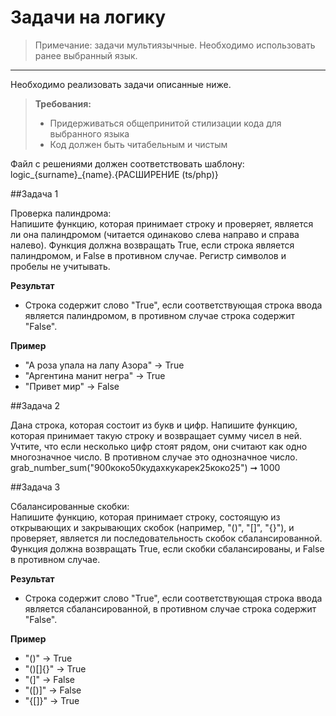 # Задачи на логику
> Примечание: задачи мультиязычные. Необходимо использовать ранее выбранный язык.

---
Необходимо реализовать задачи описанные ниже.

> **Требования:**
> - Придерживаться общепринитой стилизации кода для выбранного языка
> - Код должен быть читабельным и чистым

Файл с решениями должен соответствовать шаблону: logic_{surname}_{name}.{РАСШИРЕНИЕ (ts/php)}

##Задача 1

Проверка палиндрома:  
Напишите функцию, которая принимает строку и проверяет, является ли она палиндромом (читается одинаково слева направо и справа налево). Функция должна возвращать True, если строка является палиндромом, и False в противном случае. Регистр символов и пробелы не учитывать.

**Результат**
- Строка содержит слово "True", если соответствующая строка ввода является палиндромом, в противном случае строка содержит "False".

**Пример**

- "А роза упала на лапу Азора" -> True  
- "Аргентина манит негра" -> True  
- "Привет мир" -> False  


##Задача 2

Дана строка, которая состоит из букв и цифр. 
Напишите функцию, которая принимает такую строку и возвращает сумму чисел в ней. Учтите, что если несколько цифр стоят рядом, они считают как одно многозначное число. В противном случае это однозначное число.
grab_number_sum("900коко50кудахкукарек25коко25") ➞ 1000


##Задача 3

Сбалансированные скобки:  
Напишите функцию, которая принимает строку, состоящую из открывающих и закрывающих скобок (например, "()", "[]", "{}"), и проверяет, является ли последовательность скобок сбалансированной. Функция должна возвращать True, если скобки сбалансированы, и False в противном случае.

**Результат**
- Строка содержит слово "True", если соответствующая строка ввода является сбалансированной, в противном случае строка содержит "False".

**Пример**

- "()" -> True
- "()[]{}" -> True
- "(]" -> False
- "([)]" -> False
- "{[]}" -> True






